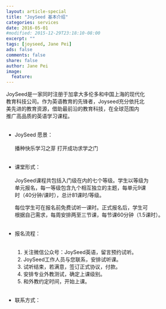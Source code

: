 ```yaml
---
layout: article-special
title: "JoySeed 基本介绍"
categories: services
date: 2016-05-01
#modified: 2015-12-29T23:18:10-08:00
excerpt: ""
tags: [joyseed, Jane Pei]
ads: false
comments: false
share: false
author: Jane Pei
image:
  feature:
---
```


JoySeed是一家同时注册于加拿大多伦多和中国上海的现代化     <br/>
教育科技公司。作为英语教育的先锋者，Joyseed充分依托北     <br/>
美先进的教育资源，借助最前沿的教育科技，在全球范围内      <br/>
推广高品质的英语学习课程。                                <br/><br/>

* JoySeed 愿景：                                          <br/><br/>
  播种快乐学习之芽  打开成功求学之门                      <br/><br/>

* 课堂形式：                                              <br/><br/>
  JoySeed课程共包括入门级在内的七个等级。学生以等级为     <br/>
  单元报名，每一等级包含九个相互独立的主题，每单元9课     <br/>
  时（40分钟/课时），总计81课时/等级。                    <br/>
  
  每位学生可在报名前免费试听一课时。正式报名后，学生可           <br/>
  根据自己需求，每周安排两至三节课，每节课60分钟（1.5课时）。    <br/><br/>

* 报名流程：                                               <br/><br/>
  1.	关注微信公众号：JoySeed英语，留言预约试听。          <br/>
  2.	JoySeed工作人员与您联系，安排试听课。                <br/>
  3.	试听结束，若满意，签订正式协议，付款。               <br/>
  4.	安排专业外教测试，确定上课级别。                     <br/>
  5.	和外教约定时间，开始上课。                           <br/><br/>
  
* 联系方式：                                               <br/><br/>

